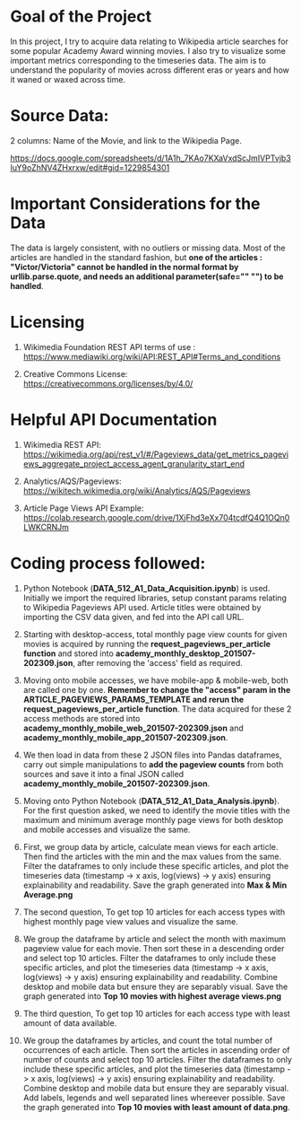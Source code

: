 # Goal of the Project

In this project, I try to acquire data relating to Wikipedia article searches for some popular Academy Award winning movies. I also try to visualize some important metrics corresponding to the timeseries data. The aim is to understand the popularity of movies across different eras or years and how it waned or waxed across time.

# Source Data: 

2 columns: Name of the Movie, and link to the Wikipedia Page.

https://docs.google.com/spreadsheets/d/1A1h_7KAo7KXaVxdScJmIVPTvjb3IuY9oZhNV4ZHxrxw/edit#gid=1229854301

# Important Considerations for the Data

The data is largely consistent, with no outliers or missing data. Most of the articles are handled in the standard fashion, but **one of the articles : "Victor/Victoria" cannot be handled in the normal format by urllib.parse.quote, and needs an additional parameter(safe="" "") to be handled**.

# Licensing

1. Wikimedia Foundation REST API terms of use : https://www.mediawiki.org/wiki/API:REST_API#Terms_and_conditions

2. Creative Commons License: https://creativecommons.org/licenses/by/4.0/

# Helpful API Documentation

1. Wikimedia REST API: https://wikimedia.org/api/rest_v1/#/Pageviews_data/get_metrics_pageviews_aggregate_project_access_agent_granularity_start_end

2. Analytics/AQS/Pageviews: https://wikitech.wikimedia.org/wiki/Analytics/AQS/Pageviews

3. Article Page Views API Example: https://colab.research.google.com/drive/1XjFhd3eXx704tcdfQ4Q1OQn0LWKCRNJm

# Coding process followed:

1. Python Notebook (**DATA_512_A1_Data_Acquisition.ipynb**) is used. Initially we import the required libraries, setup constant params relating to Wikipedia Pageviews API used. Article titles were obtained by importing the CSV data given, and fed into the API call URL.

2. Starting with desktop-access, total monthly page view counts for given movies is acquired by running the **request_pageviews_per_article function** and stored into **academy_monthly_desktop_201507-202309.json**, after removing the 'access' field as required.

3. Moving onto mobile accesses, we have mobile-app & mobile-web, both are called one by one. **Remember to change the "access" param in the ARTICLE_PAGEVIEWS_PARAMS_TEMPLATE and rerun the request_pageviews_per_article function**. The data acquired for these 2 access methods are stored into **academy_monthly_mobile_web_201507-202309.json** and **academy_monthly_mobile_app_201507-202309.json**.

4. We then load in data from these 2 JSON files into Pandas dataframes, carry out simple manipulations to **add the pageview counts** from both sources and save it into a final JSON called **academy_monthly_mobile_201507-202309.json**.

5. Moving onto Python Notebook (**DATA_512_A1_Data_Analysis.ipynb**). For the first question asked, we need to identify the movie titles with the maximum and minimum average monthly page views for both desktop and mobile accesses and visualize the same.

6. First, we group data by article, calculate mean views for each article. Then find the articles with the min and the max values from the same. Filter the dataframes to only include these specific articles, and plot the timeseries data (timestamp -> x axis, log(views) -> y axis) ensuring explainability and readability. Save the graph generated into **Max & Min Average.png**

7. The second question, To get top 10 articles for each access types with highest monthly page view values and visualize the same.

8. We group the dataframe by article and select the month with maximum pageview value for each movie. Then sort these in a descending order and select top 10 articles. Filter the dataframes to only include these specific articles, and plot the timeseries data (timestamp -> x axis, log(views) -> y axis) ensuring explainability and readability. Combine desktop and mobile data but ensure they are separably visual. Save the graph generated into **Top 10 movies with highest average views.png**

9. The third question, To get top 10 articles for each access type with least amount of data available.

10. We group the dataframes by articles, and count the total number of occurrences of each article. Then sort the articles in ascending order of number of counts and select top 10 articles. Filter the dataframes to only include these specific articles, and plot the timeseries data (timestamp -> x axis, log(views) -> y axis) ensuring explainability and readability. Combine desktop and mobile data but ensure they are separably visual. Add labels, legends and well separated lines whereever possible. Save the graph generated into **Top 10 movies with least amount of data.png**.

